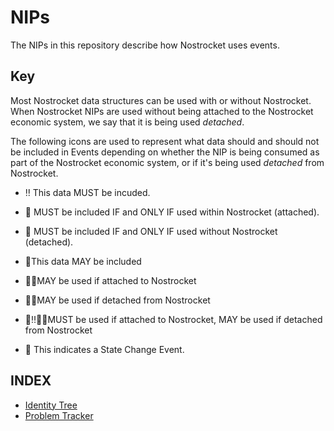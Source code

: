 # NIPs
The NIPs in this repository describe how Nostrocket uses events.

## Key
Most Nostrocket data structures can be used with or without Nostrocket. When Nostrocket NIPs are used without being attached to the Nostrocket economic system, we say that it is being used *detached*. 

The following icons are used to represent what data should and should not be included in Events depending on whether the NIP is being consumed as part of the Nostrocket economic system, or if it's being used *detached* from Nostrocket.

* ‼️ This data MUST be incuded.   

* 🚀 MUST be included IF and ONLY IF used within Nostrocket (attached).  

* 🍌 MUST be included IF and ONLY IF used without Nostrocket (detached).  

* 🔹This data MAY be included   

* 🚀🔹MAY be used if attached to Nostrocket  

* 🍌🔹MAY be used if detached from Nostrocket  

* 🚀‼️🍌🔹MUST be used if attached to Nostrocket, MAY be used if detached from Nostrocket  

* 🔂 This indicates a State Change Event.



## INDEX

* [Identity Tree](Identity.md)
* [Problem Tracker](Problems.md)
